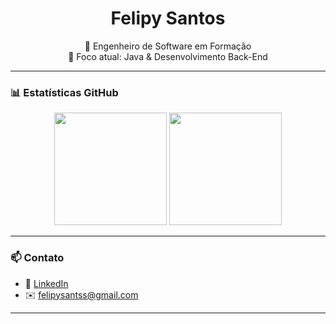 <h1 align="center">Felipy Santos</h1>

<p align="center">
  🚀 Engenheiro de Software em Formação <br/>
  🎯 Foco atual: Java & Desenvolvimento Back-End
</p>


---

### 📊 Estatísticas GitHub

<div align="center">
  <img height="180em" src="https://github-readme-stats.vercel.app/api?username=FeSantsss&show_icons=true&theme=tokyonight&count_private=true"/>
  <img height="180em" src="https://github-readme-stats.vercel.app/api/top-langs/?username=FeSantsss&layout=compact&theme=tokyonight"/>
</div>

---

### 📫 Contato

- 💼 [LinkedIn](www.linkedin.com/in/felipysantsss)
- ✉️ felipysantss@gmail.com

---


<!--
**FeSantsss/fesantsss** is a ✨ _special_ ✨ repository because its `README.md` (this file) appears on your GitHub profile.

Here are some ideas to get you started:

- 🔭 I’m currently working on ...
- 🌱 I’m currently learning ...
- 👯 I’m looking to collaborate on ...
- 🤔 I’m looking for help with ...
- 💬 Ask me about ...
- 📫 How to reach me: ...
- 😄 Pronouns: ...
- ⚡ Fun fact: ...
-->
